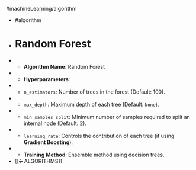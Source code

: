 #machineLearning/algorithm

- #algorithm
- # Random Forest
- - **Algorithm Name**: Random Forest
- - **Hyperparameters**:
- - `n_estimators`: Number of trees in the forest (Default: 100).
- - `max_depth`: Maximum depth of each tree (Default: `None`).
- - `min_samples_split`: Minimum number of samples required to split an internal node (Default: 2).
- - `learning_rate`: Controls the contribution of each tree (if using **Gradient Boosting**).
- - **Training Method**: Ensemble method using decision trees.
- [[➗ ALGORITHMS]]
